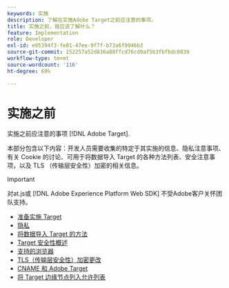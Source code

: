 ```yaml
---
keywords: 实施
description: 了解在实施Adobe Target之前应注意的事项。
title: 实施之前，我应该了解什么？
feature: Implementation
role: Developer
exl-id: e05394f3-fe81-47ee-9f7f-b73a6f9946b3
source-git-commit: 152257a52d836a88ffcd76cd9af5b3fbfbdc0839
workflow-type: tm+mt
source-wordcount: '116'
ht-degree: 69%

---
```


# 实施之前

实施之前应注意的事项 [!DNL Adobe Target].

本部分包含以下内容：开发人员需要收集的特定于其实施的信息、隐私注意事项、有关 Cookie 的讨论、可用于将数据导入 Target 的各种方法列表、安全注意事项，以及 TLS （传输层安全性）加密的相关信息。

>[!IMPORTANT]
>
>对at.js或 [!DNL Adobe Experience Platform Web SDK] 不受Adobe客户关怀团队支持。

- [准备实施 Target](prepare-to-implement-target.md)
- [隐私](c-privacy/privacy.md)
- [将数据导入 Target 的方法](c-methods-to-get-data-into-target/methods-to-get-data-into-target.md)
- [Target 安全性概述](target-security-overview.md)
- [支持的浏览器](supported-browsers.md)
- [TLS（传输层安全性）加密更改](tls-transport-layer-security-encryption.md)
- [CNAME 和 Adobe Target](implement-cname-support-in-target.md)
- [将 Target 边缘节点列入允许列表](/help/main/c-implementing-target/c-considerations-before-you-implement-target/allowlist-edges.md)
